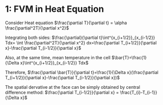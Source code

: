# 1: FVM in Heat Equation
Consider Heat equation
$\frac{\partial T}{\partial t} = \alpha \frac{\partial^2T}{\partial x^2}$

Integrating both sides: $\frac{\partial}{\partial t}\int^{x_{i+1/2}}_{x_{i-1/2}} Tdx= \int \frac{\partial^2T}{\partial x^2} dx=\frac{\partial T_{i+1/2}}{\partial x}-\frac{\partial T_{i-1/2}}{\partial x}$

Also, at the same time, mean temperature in the cell $\bar{T}=\frac{1}{\Delta x}\int^{x_{i+1/2}}_{x_{i-1/2}} Tdx$

Therefore, $\frac{\partial \bar{T}}{\partial t}=\frac{1}{\Delta x}(\frac{\partial T_{i+1/2}}{\partial x}-\frac{\partial T_{i-1/2}}{\partial x})$

The spatial dervative at the face can be simply obtained by central difference method: $\frac{\partial T_{i-1/2}}{\partial x} = \frac{T_{i}-T_{i-1}}{\Delta x}$
